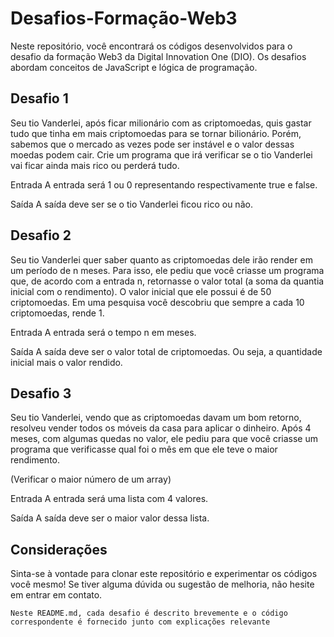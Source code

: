 # Desafios-Formação-Web3

Neste repositório, você encontrará os códigos desenvolvidos para o desafio da formação Web3 da Digital Innovation One (DIO). Os desafios abordam conceitos de JavaScript e lógica de programação.

## Desafio 1 

Seu tio Vanderlei, após ficar milionário com as criptomoedas, quis gastar tudo que tinha em mais criptomoedas para se tornar bilionário. Porém, sabemos que o mercado as vezes pode ser instável e o valor dessas moedas podem cair. Crie um programa que irá verificar se o tio Vanderlei vai ficar ainda mais rico ou perderá tudo.

Entrada
A entrada será 1 ou 0 representando respectivamente true e false.

Saída
A saída deve ser se o tio Vanderlei ficou rico ou não.


## Desafio 2

Seu tio Vanderlei quer saber quanto as criptomoedas dele irão render em um período de n meses. Para isso, ele pediu que você criasse um programa que, de acordo com a entrada n, retornasse o valor total (a soma da quantia inicial com o rendimento). O valor inicial que ele possui é de 50 criptomoedas. Em uma pesquisa você descobriu que sempre a cada 10 criptomoedas, rende 1.

Entrada
A entrada será o tempo n em meses.

Saída
A saída deve ser o valor total de criptomoedas. Ou seja, a quantidade inicial mais o valor rendido.

## Desafio 3

Seu tio Vanderlei, vendo que as criptomoedas davam um bom retorno, resolveu vender todos os móveis da casa para aplicar o dinheiro. Após 4 meses, com algumas quedas no valor, ele pediu para que você criasse um programa que verificasse qual foi o mês em que ele teve o maior rendimento.

(Verificar o maior número de um array)

Entrada
A entrada será uma lista com 4 valores.

Saída
A saída deve ser o maior valor dessa lista.


## Considerações

Sinta-se à vontade para clonar este repositório e experimentar os códigos você mesmo! Se tiver alguma dúvida ou sugestão de melhoria, não hesite em entrar em contato.

  ```
Neste README.md, cada desafio é descrito brevemente e o código correspondente é fornecido junto com explicações relevante

